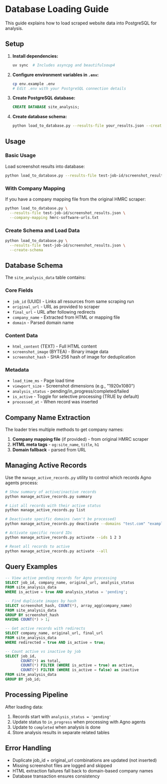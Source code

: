 # Database Loading Guide

This guide explains how to load scraped website data into PostgreSQL for analysis.

## Setup

1. **Install dependencies:**
   ```bash
   uv sync  # Includes asyncpg and beautifulsoup4
   ```

2. **Configure environment variables in `.env`:**
   ```bash
   cp env.example .env
   # Edit .env with your PostgreSQL connection details
   ```

3. **Create PostgreSQL database:**
   ```sql
   CREATE DATABASE site_analysis;
   ```

4. **Create database schema:**
   ```bash
   python load_to_database.py --results-file your_results.json --create-schema
   ```

## Usage

### Basic Usage
Load screenshot results into database:
```bash
python load_to_database.py --results-file test-job-id/screenshot_results.json
```

### With Company Mapping
If you have a company mapping file from the original HMRC scraper:
```bash
python load_to_database.py \
  --results-file test-job-id/screenshot_results.json \
  --company-mapping hmrc-software-urls.txt
```

### Create Schema and Load Data
```bash
python load_to_database.py \
  --results-file test-job-id/screenshot_results.json \
  --create-schema
```

## Database Schema

The `site_analysis_data` table contains:

### Core Fields
- `job_id` (UUID) - Links all resources from same scraping run
- `original_url` - URL as provided to scraper
- `final_url` - URL after following redirects  
- `company_name` - Extracted from HTML or mapping file
- `domain` - Parsed domain name

### Content Data
- `html_content` (TEXT) - Full HTML content
- `screenshot_image` (BYTEA) - Binary image data
- `screenshot_hash` - SHA-256 hash of image for deduplication

### Metadata
- `load_time_ms` - Page load time
- `viewport_size` - Screenshot dimensions (e.g., "1920x1080")
- `analysis_status` - pending/in_progress/completed/failed
- `is_active` - Toggle for selective processing (TRUE by default)
- `processed_at` - When record was inserted

## Company Name Extraction

The loader tries multiple methods to get company names:

1. **Company mapping file** (if provided) - from original HMRC scraper
2. **HTML meta tags** - `og:site_name`, `title`, `h1`  
3. **Domain fallback** - parsed from URL

## Managing Active Records

Use the `manage_active_records.py` utility to control which records Agno agents process:

```bash
# Show summary of active/inactive records
python manage_active_records.py summary

# List all records with their active status
python manage_active_records.py list

# Deactivate specific domains (won't be processed)
python manage_active_records.py deactivate --domains "test.com" "example.org"

# Activate specific record IDs
python manage_active_records.py activate --ids 1 2 3

# Reset all records to active
python manage_active_records.py activate --all
```

## Query Examples

```sql
-- View active pending records for Agno processing
SELECT job_id, company_name, original_url, analysis_status 
FROM site_analysis_data 
WHERE is_active = true AND analysis_status = 'pending';

-- Find duplicate images by hash
SELECT screenshot_hash, COUNT(*), array_agg(company_name)
FROM site_analysis_data 
GROUP BY screenshot_hash 
HAVING COUNT(*) > 1;

-- Get active records with redirects
SELECT company_name, original_url, final_url 
FROM site_analysis_data 
WHERE redirected = true AND is_active = true;

-- Count active vs inactive by job
SELECT job_id, 
       COUNT(*) as total,
       COUNT(*) FILTER (WHERE is_active = true) as active,
       COUNT(*) FILTER (WHERE is_active = false) as inactive
FROM site_analysis_data 
GROUP BY job_id;
```

## Processing Pipeline

After loading data:
1. Records start with `analysis_status = 'pending'`
2. Update status to `in_progress` when processing with Agno agents
3. Update to `completed` when analysis is done
4. Store analysis results in separate related tables

## Error Handling

- Duplicate job_id + original_url combinations are updated (not inserted)
- Missing screenshot files are logged and skipped
- HTML extraction failures fall back to domain-based company names
- Database transaction ensures consistency